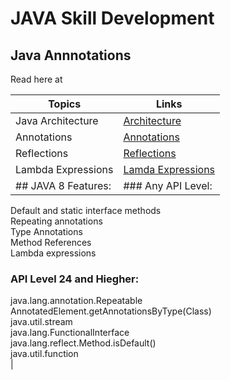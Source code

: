 # JAVA Skill Development

## Java Annnotations

Read here at 

|Topics         | Links     |
|---------------|-----------|
|Java Architecture |[Architecture](https://dzone.com/articles/jvm-architecture-explained)|
|Annotations    |[Annotations](https://docs.oracle.com/javase/tutorial/java/annotations/)|
|Reflections    |[Reflections](https://docs.oracle.com/javase/tutorial/reflect/)|
|Lambda Expressions|[Lamda Expressions](https://docs.oracle.com/javase/tutorial/java/javaOO/lambdaexpressions.html)|
|## JAVA 8 Features:|### Any API Level:<br>
Default and static interface methods<br>
Repeating annotations<br>
Type Annotations<br>
Method References<br>
Lambda expressions<br>

### API Level 24 and Hiegher:<br>
java.lang.annotation.Repeatable<br>
AnnotatedElement.getAnnotationsByType(Class)<br>
java.util.stream<br>
java.lang.FunctionalInterface<br>
java.lang.reflect.Method.isDefault()<br>
java.util.function<br> |







